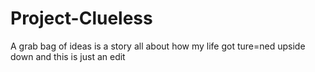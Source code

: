 # Project-Clueless
A grab bag of ideas
 is a story all about how my life got ture=ned upside down
 and this is just an edit
